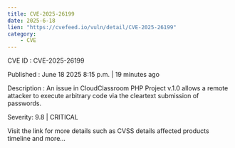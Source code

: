 ```yaml
---
title: CVE-2025-26199
date: 2025-6-18
lien: "https://cvefeed.io/vuln/detail/CVE-2025-26199"
category:
    - CVE
---
```


CVE ID : CVE-2025-26199

Published :  June 18
2025
8:15 p.m. | 19 minutes ago

Description : An issue in CloudClassroom PHP Project v.1.0 allows a remote attacker to execute arbitrary code via the cleartext submission of passwords.

Severity: 9.8 | CRITICAL

Visit the link for more details
such as CVSS details
affected products
timeline
and more...
